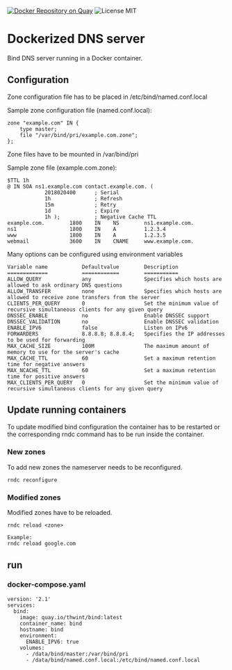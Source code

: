 [![Docker Repository on Quay](https://quay.io/repository/thwint/bind/status "Docker Repository on Quay")](https://quay.io/repository/thwint/bind)
![License MIT](https://img.shields.io/badge/license-MIT-blue.svg)
# Dockerized DNS server
Bind DNS server running in a Docker container. 
## Configuration
Zone configuration file has to be placed in /etc/bind/named.conf.local

Sample zone configuration file (named.conf.local):

    zone "example.com" IN {
	    type master;
	    file "/var/bind/pri/example.com.zone";
    };

Zone files have to be mounted in /var/bind/pri

Sample zone file (example.com.zone):

    $TTL 1h
    @ IN SOA ns1.example.com contact.example.com. (
                2018020400      ; Serial
                1h              ; Refresh
                15m             ; Retry
                1d              ; Expire
                1h );           ; Negative Cache TTL
    example.com.        1800    IN    NS        ns1.example.com.
    ns1                 1800    IN    A         1.2.3.4
    www                 1800    IN    A         1.2.3.5
    webmail             3600    IN    CNAME     www.example.com.

Many options can be configured using environment variables

    Variable name           Defaultvalue        Description
    =============           ============        ===========
    ALLOW_QUERY             any                 Specifies which hosts are allowed to ask ordinary DNS questions
    ALLOW_TRANSFER          none                Specifies which hosts are allowed to receive zone transfers from the server
    CLIENTS_PER_QUERY       0                   Set the minimum value of recursive simultaneous clients for any given query
    DNSSEC_ENABLE           no                  Enable DNSSEC support
    DNSSEC_VALIDATION       no                  Enable DNSSEC validation
    ENABLE_IPV6             false               Listen on IPv6
    FORWARDERS              8.8.8.8; 8.8.8.4;   Specifies the IP addresses to be used for forwarding
    MAX_CACHE_SIZE          100M                The maximum amount of memory to use for the server's cache
    MAX_CACHE_TTL           60                  Set a maximum retention time for negative answers
    MAX_NCACHE_TTL          60                  Set a maximum retention time for positive answers
    MAX_CLIENTS_PER_QUERY   0                   Set the minimum value of recursive simultaneous clients for any given query

## Update running containers
To update modified bind configuration the container has to be restarted or the corresponding rndc command has to be run 
inside the container. 
### New zones
To add new zones the nameserver needs to be reconfigured.

    rndc reconfigure

### Modified zones
Modified zones have to be reloaded. 

    rndc reload <zone>
    
    Example:
    rndc reload google.com

## run
### docker-compose.yaml
    version: '2.1'
    services:
      bind:
        image: quay.io/thwint/bind:latest
        container_name: bind
        hostname: bind
        environment:
          ENABLE_IPV6: true
        volumes:
          - /data/bind/master:/var/bind/pri
          - /data/bind/named.conf.local:/etc/bind/named.conf.local
